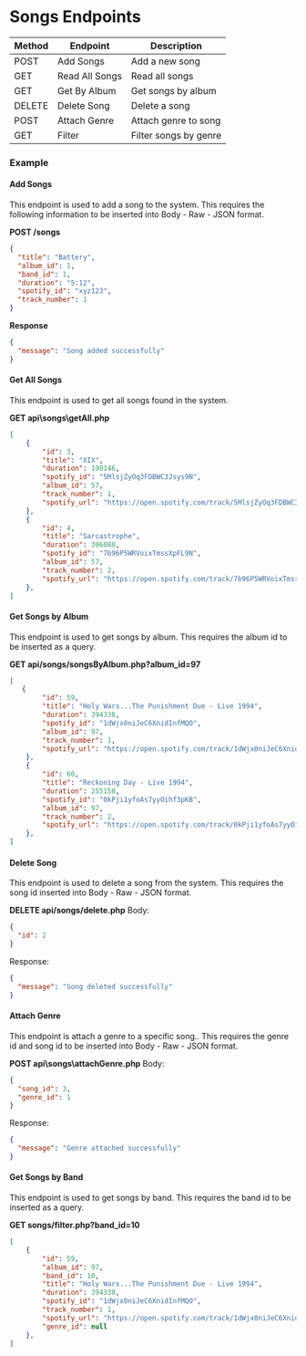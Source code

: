 # Songs Endpoints

| Method | Endpoint                   | Description                |
|--------|----------------------------|----------------------------|
| POST   | Add Songs                  | Add a new song             |
| GET    | Read All Songs             | Read all songs             |
| GET    | Get By Album               | Get songs by album         |
| DELETE | Delete Song                | Delete a song              |
| POST   | Attach Genre               | Attach genre to song       |
| GET    | Filter                     | Filter songs by genre      |

### Example

#### Add Songs
This endpoint is used to add a song to the system. This requires the following information to be inserted into Body - Raw - JSON format.

**POST /songs**
```json
{
  "title": "Battery",
  "album_id": 1,
  "band_id": 1,
  "duration": "5:12",
  "spotify_id": "xyz123",
  "track_number": 1
}
```

**Response**
```json
{
  "message": "Song added successfully"
}
```

#### Get All Songs
This endpoint is used to get all songs found in the system.

**GET api\songs\getAll.php**
```json
[
    {
        "id": 3,
        "title": "XIX",
        "duration": 190146,
        "spotify_id": "5MlsjZyOq3FDBWC3Jsys9N",
        "album_id": 57,
        "track_number": 1,
        "spotify_url": "https://open.spotify.com/track/5MlsjZyOq3FDBWC3Jsys9N"
    },
    {
        "id": 4,
        "title": "Sarcastrophe",
        "duration": 306080,
        "spotify_id": "7b96P5WRVoixTmssXpFL9N",
        "album_id": 57,
        "track_number": 2,
        "spotify_url": "https://open.spotify.com/track/7b96P5WRVoixTmssXpFL9N"
    },
]
```
#### Get Songs by Album
This endpoint is used to get songs by album. This requires the album id to be inserted as a query.

**GET api/songs/songsByAlbum.php?album_id=97**
```json
[
   {
        "id": 59,
        "title": "Holy Wars...The Punishment Due - Live 1994",
        "duration": 394338,
        "spotify_id": "1dWjx0niJeC6XnidInfMQO",
        "album_id": 97,
        "track_number": 1,
        "spotify_url": "https://open.spotify.com/track/1dWjx0niJeC6XnidInfMQO"
    },
    {
        "id": 60,
        "title": "Reckoning Day - Live 1994",
        "duration": 255158,
        "spotify_id": "0kPji1yfoAs7yyOihf3pKB",
        "album_id": 97,
        "track_number": 2,
        "spotify_url": "https://open.spotify.com/track/0kPji1yfoAs7yyOihf3pKB"
    },
]
```
#### Delete Song
This endpoint is used to delete a song from the system. This requires the song id inserted into Body - Raw - JSON format.

**DELETE api/songs/delete.php**
Body:
```json
{
  "id": 2
}
```
Response:
```json
{
  "message": "Song deleted successfully"
}
```

#### Attach Genre
This endpoint is attach a genre to a specific song.. This requires the genre id and song id to be inserted into Body - Raw - JSON format.

**POST api\songs\attachGenre.php**
Body:
```json
{
  "song_id": 3,
  "genre_id": 1
}
```
Response:
```json
{
  "message": "Genre attached successfully"
}
```
#### Get Songs by Band
This endpoint is used to get songs by band. This requires the band id to be inserted as a query.

**GET songs/filter.php?band_id=10**
```json
[
    {
        "id": 59,
        "album_id": 97,
        "band_id": 10,
        "title": "Holy Wars...The Punishment Due - Live 1994",
        "duration": 394338,
        "spotify_id": "1dWjx0niJeC6XnidInfMQO",
        "track_number": 1,
        "spotify_url": "https://open.spotify.com/track/1dWjx0niJeC6XnidInfMQO",
        "genre_id": null
    },
]
```